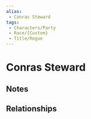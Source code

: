 ```yaml
---
alias: 
 - Conras Steward
tags: 
 - Characters/Party
 - Race/{Custom}
 - Title/Rogue
---
```


# Conras Steward

## Notes


## Relationships

